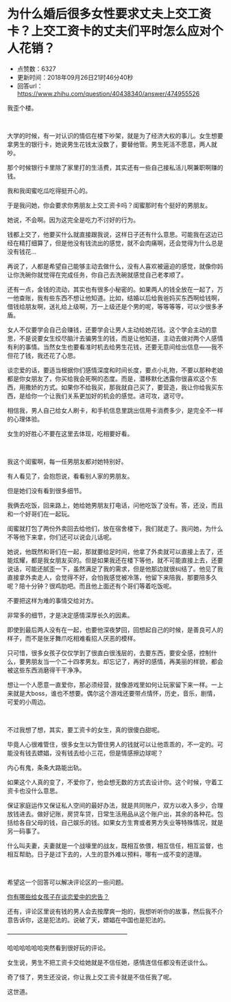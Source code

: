 # 为什么婚后很多女性要求丈夫上交工资卡？上交工资卡的丈夫们平时怎么应对个人花销？
- 点赞数：6327
- 更新时间：2018年09月26日21时46分40秒
- 回答url：https://www.zhihu.com/question/40438340/answer/474955526
<body>
 <p data-pid="iITbBZAk">我歪个楼。</p>
 <p class="ztext-empty-paragraph"><br></p>
 <p data-pid="8KvCx69R">大学的时候，有一对认识的情侣在楼下吵架，就是为了经济大权的事儿。女生想要拿男生的银行卡，她说男生花钱太没数了，要替他管。男生死活不愿意，两人就吵。</p>
 <p data-pid="myUJ7XTS">那个时候银行卡里除了家里打的生活费，其实还有一些自己接私活儿啊兼职啊赚的钱。</p>
 <p data-pid="dEuS6WQ4">我和我闺蜜吃瓜吃得挺开心的。</p>
 <p data-pid="yN9qYvYj">于是我问她，你会要求你男朋友上交工资卡吗？闺蜜那时有个挺好的男朋友。</p>
 <p data-pid="TyVDCCjJ">她说，不会啊。因为这完全是吃力不讨好的行为。</p>
 <p data-pid="U1rNv2Wo">钱都上交了，他要买什么就直接跟我说，这样日子还有什么意思。可能我在这边已经在精打细算了，但是他没有钱流出的感觉，就不会肉痛啊，还会觉得为什么总是没有钱花…</p>
 <p data-pid="uCg1fV0u">再说了，人都是希望自己能够主动去做什么，没有人喜欢被逼迫的感觉，就像你妈让你洗碗你就觉得在完成任务，你自己去洗碗就感觉自己老孝顺了。</p>
 <p data-pid="bvGODnnt">还有一点，金钱的流动，其实也有很多小秘密的。如果两人的钱全放在一起了，万一他查账，我有些东西不想让他知道。比如，结婚以后给我爸妈买东西啊给钱啊，借钱给朋友啊，送礼给上级啊，万一上级还是个男的呢，等等等等，可以少很多矛盾。</p>
 <p data-pid="TpmlHQI3">女人不仅要学会自己会赚钱，还要学会让男人主动给她花钱。这个学会主动的意思，不是说要女生绞尽脑汁去骗男生的钱，而是让他知道，主动去做对两个人感情有利的事情。当然女生也要看准时机去给男生花钱，还要无意间给出信息——我不但花了钱，我还花了心思。</p>
 <p data-pid="WVZI-DTa">谈恋爱的话，要适当根据你们感情深度和时间长度，要点小礼物，不要以那种老娘都是你女朋友了，你买给我会死啊的态度。而是，潜移默化透露你很喜欢这个东西，用撒娇的方式。如果你不给我买，那我就自己买了，要营造，我让你给我买东西，是给你一个让我们关系更加好的机会的感觉。进可攻，退可守。</p>
 <p data-pid="Cn-bb8FG">相信我，男人自己给女人刷卡，和手机信息里跳出信用卡消费多少，是完全不一样的心理体验。</p>
 <p data-pid="aKoNVQNJ">女生的好胜心不要在这里去体现，吃相要好看。</p>
 <p class="ztext-empty-paragraph"><br></p>
 <p data-pid="xC4L30Zr">我这个闺蜜啊，每一任男朋友都对她特别好。</p>
 <p data-pid="2kbOt0sv">有人看见了，会抱怨说，看看别人家的男朋友。</p>
 <p data-pid="aXaoGxFq">但是她们没有看到很多细节。</p>
 <p data-pid="n7oT4WPu">我俩去吃饭，回来路上，她给她男朋友打电话，问他吃饭了没有。答，还没，而且和一个好哥们在一起玩。</p>
 <p data-pid="DLXXDL2T">闺蜜就打包了两份外卖回去给他们，放在宿舍楼下，我们就走了。我问她，为什么不等他下来拿，你们还可以说会儿话呢。</p>
 <p data-pid="1YCdXWqR">她说，他既然和哥们在一起，那就要给足时间，他拿了外卖就可以直接上去了，还能炫耀，都是我女朋友买的。但是如果我还在楼下等他，就不可能直接上去，还要说话，可能还腻歪一下，虽然满足了我的需求，但是他那边就很纠结了。他见了我直接拿外卖走人，会觉得不好，会怕我感觉被冷落，他留下来陪我，那要陪多久呢？陪十分钟？很鸡肋吧。而且他上面还有个哥们等着吃饭呢。</p>
 <p data-pid="sx3VocEu">不要把这样为难的事情交给对方。</p>
 <p data-pid="KBsRoGSL">非常多的细节，才是决定感情深厚长久的因素。</p>
 <p data-pid="z63LqgaV">即使到最后两人没有在一起，也要他深夜梦回，回想起自己的时候，是善良可人的样子，而不是张牙舞爪吃相难看招人厌恶的模样。</p>
 <p data-pid="5rH4fjwk">只可惜，很多女孩子仅仅学到了很直白很浅层的，去要东西，要安全感，控制什么，要男朋友当一个二十四孝男友。却忘记了，再好的感情，再美丽的样貌，都会被这些东西消磨得干干净净。</p>
 <p data-pid="sAZX9aG0">想让一个人愿意一直爱你，那必须经营，就像游戏里如何让玩家留下来一样。一上来就是大boss，谁也不想要。偶尔这个游戏还要带点情怀，历史，音乐，剧情，可爱的小周边。</p>
 <p class="ztext-empty-paragraph"><br></p>
 <p data-pid="STTmptex">不过我想了想，其实，要工资卡的女生，真的很傻白甜呢。</p>
 <p data-pid="RKBT4s1Q">毕竟人心很难管住，很多女生以为管住男人的钱就可以让他乖乖的，不一定的。可能没有钱去嫖娼，没有钱去给小三花，但是情感擦边球呢？</p>
 <p data-pid="jEK8X0wT">内心有鬼，条条大路能出轨。</p>
 <p data-pid="bcTsbRB7">如果这个人真的变了，不爱你了，他会想无数的方式去设计你。这个时候，守着工资卡也没什么意思。</p>
 <p data-pid="Dt4A4PxN">保证家庭运作又保证私人空间的最好办法，就是共同账户，双方以收入多少，合理放钱进去。做好记账，房贷车贷，日常生活用品从这个账户出，其余的各种花。包括给各自父母的钱，自己娱乐的钱。如果女方生育或者男方失业等特殊情况，就是另一码事了。</p>
 <p data-pid="ns9vSgT2">什么叫夫妻，夫妻就是一个战壕里的战友，既相互依偎，相互信任，相互监督，也相互帮助。日子是过下去的，人生的意外难以预料，哪有一成不变的道理。</p>
 <p class="ztext-empty-paragraph"><br></p>
 <p data-pid="nmKUosaw">希望这一个回答可以解决评论区的一些问题。</p><a data-draft-node="block" data-draft-type="link-card" href="https://www.zhihu.com/question/275612174/answer/481600784" class="internal">你有哪些给女孩子在谈恋爱中的忠告？</a>
 <p data-pid="6cyhqIN6">还有，评论区里说有钱的男人会去按摩爽一炮的，我想听听你的故事，然后我不介意告诉你，这是犯法的。说破了天，嫖娼在中国也是犯法的。</p>
 <p data-pid="TnIId5kU">————————————————————</p>
 <p data-pid="zUQMAiSx">哈哈哈哈哈哈突然看到很好玩的评论。</p>
 <p data-pid="s9f5QLqm">女生说，男生不把工资卡交给她就是不信任她，感情连信任都没有还谈什么。</p>
 <p data-pid="z1o90aZD">奇了怪了，男生还没说，你让我上交工资卡就是不信任我了呢。</p>
 <p data-pid="4KuythhD">这世道。</p>
</body>